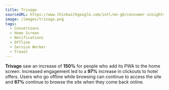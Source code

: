 ```yaml
---
title: Trivago
sourceURL: https://www.thinkwithgoogle.com/intl/en-gb/consumer-insights/trivago-embrace-progressive-web-apps-as-the-future-of-mobile/
image: /images/trivago.png
tags:
  - Conversions
  - Home Screen
  - Notifications
  - Offline
  - Service Worker
  - Travel
---
```


**Trivago** saw an increase of **150%** for people who add its PWA to the home screen. Increased engagement led to a **97%** increase in clickouts to hotel offers. Users who go offline while browsing can continue to access the site and **67%** continue to browse the site when they come back online.
